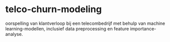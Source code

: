 # telco-churn-modeling
oorspelling van klantverloop bij een telecombedrijf met behulp van machine learning-modellen, inclusief data preprocessing en feature importance-analyse.
